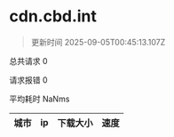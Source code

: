 
  # cdn.cbd.int

  > 更新时间 2025-09-05T00:45:13.107Z
  
  总共请求 0

  请求报错 0

  平均耗时 NaNms

|城市|ip|下载大小|速度|
|-----|----------|---|---|

  